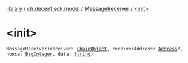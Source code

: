 [library](../../index.md) / [ch.decent.sdk.model](../index.md) / [MessageReceiver](index.md) / [&lt;init&gt;](./-init-.md)

# &lt;init&gt;

`MessageReceiver(receiver: `[`ChainObject`](../-chain-object/index.md)`, receiverAddress: `[`Address`](../../ch.decent.sdk.crypto/-address/index.md)`?, nonce: `[`BigInteger`](http://docs.oracle.com/javase/6/docs/api/java/math/BigInteger.html)`, data: `[`String`](https://kotlinlang.org/api/latest/jvm/stdlib/kotlin/-string/index.html)`)`
